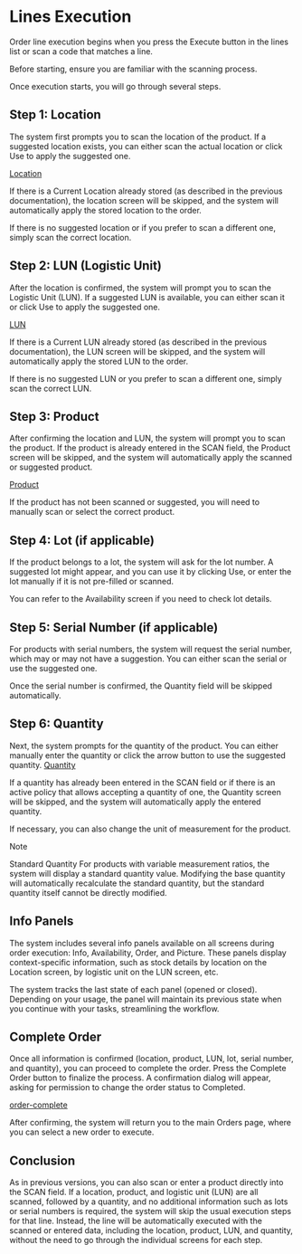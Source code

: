# Lines Execution
Order line execution begins when you press the Execute button in the lines list or scan a code that matches a line.

Before starting, ensure you are familiar with the scanning process.

Once execution starts, you will go through several steps.

## Step 1: Location
The system first prompts you to scan the location of the product. If a suggested location exists, you can either scan the actual location or click Use to apply the suggested one.

[Location](pictures/order-location.png)

If there is a Current Location already stored (as described in the previous documentation), the location screen will be skipped, and the system will automatically apply the stored location to the order.

If there is no suggested location or if you prefer to scan a different one, simply scan the correct location.

## Step 2: LUN (Logistic Unit)
After the location is confirmed, the system will prompt you to scan the Logistic Unit (LUN). If a suggested LUN is available, you can either scan it or click Use to apply the suggested one.

[LUN](pictures/logistic-unit-screen.png)

If there is a Current LUN already stored (as described in the previous documentation), the LUN screen will be skipped, and the system will automatically apply the stored LUN to the order.

If there is no suggested LUN or you prefer to scan a different one, simply scan the correct LUN.

## Step 3: Product
After confirming the location and LUN, the system will prompt you to scan the product. If the product is already entered in the SCAN field, the Product screen will be skipped, and the system will automatically apply the scanned or suggested product.

[Product](pictures/order-product.png)

If the product has not been scanned or suggested, you will need to manually scan or select the correct product.



## Step 4: Lot (if applicable)
If the product belongs to a lot, the system will ask for the lot number. A suggested lot might appear, and you can use it by clicking Use, or enter the lot manually if it is not pre-filled or scanned.



You can refer to the Availability screen if you need to check lot details.

## Step 5: Serial Number (if applicable)
For products with serial numbers, the system will request the serial number, which may or may not have a suggestion. You can either scan the serial or use the suggested one.



Once the serial number is confirmed, the Quantity field will be skipped automatically.

## Step 6: Quantity
Next, the system prompts for the quantity of the product. You can either manually enter the quantity or click the arrow button to use the suggested quantity.
[Quantity](pictures/quantity-screen.png)

If a quantity has already been entered in the SCAN field or if there is an active policy that allows accepting a quantity of one, the Quantity screen will be skipped, and the system will automatically apply the entered quantity.

If necessary, you can also change the unit of measurement for the product.

> [!Note]
> Standard Quantity
> For products with variable measurement ratios, the system will display a standard quantity value. Modifying the base quantity will automatically recalculate the standard quantity, but the standard quantity itself cannot be directly modified.

## Info Panels
The system includes several info panels available on all screens during order execution: Info, Availability, Order, and Picture. These panels display context-specific information, such as stock details by location on the Location screen, by logistic unit on the LUN screen, etc.

The system tracks the last state of each panel (opened or closed). Depending on your usage, the panel will maintain its previous state when you continue with your tasks, streamlining the workflow.

## Complete Order
Once all information is confirmed (location, product, LUN, lot, serial number, and quantity), you can proceed to complete the order. Press the Complete Order button to finalize the process. A confirmation dialog will appear, asking for permission to change the order status to Completed.

[order-complete](pictures/order-complete.png)

After confirming, the system will return you to the main Orders page, where you can select a new order to execute.

## Conclusion 

As in previous versions, you can also scan or enter a product directly into the SCAN field. If a location, product, and logistic unit (LUN) are all scanned, followed by a quantity, and no additional information such as lots or serial numbers is required, the system will skip the usual execution steps for that line. Instead, the line will be automatically executed with the scanned or entered data, including the location, product, LUN, and quantity, without the need to go through the individual screens for each step.
